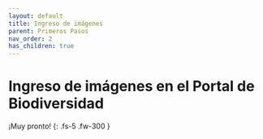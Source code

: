 ```yaml
---
layout: default
title: Ingreso de imágenes
parent: Primeros Pasos 
nav_order: 2
has_children: true
---
```



# Ingreso de imágenes en el Portal de Biodiversidad 

¡Muy pronto!
{: .fs-5 .fw-300 }

